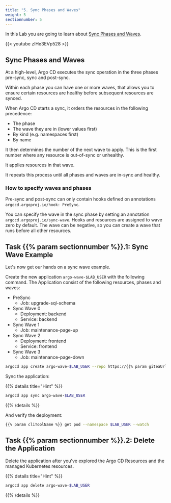 ```yaml
---
title: "5. Sync Phases and Waves"
weight: 5
sectionnumber: 5
---
```


In this Lab you are going to learn about [Sync Phases and Waves](https://argoproj.github.io/argo-cd/user-guide/sync-waves/).

{{< youtube zIHe3EVp528 >}}


## Sync Phases and Waves

At a high-level, Argo CD executes the sync operation in the three phases pre-sync, sync and post-sync.

Within each phase you can have one or more waves, that allows you to ensure certain resources are healthy before subsequent resources are synced.

When Argo CD starts a sync, it orders the resources in the following precedence:

* The phase
* The wave they are in (lower values first)
* By kind (e.g. namespaces first)
* By name

It then determines the number of the next wave to apply. This is the first number where any resource is out-of-sync or unhealthy.

It applies resources in that wave.

It repeats this process until all phases and waves are in-sync and healthy.


### How to specify waves and phases

Pre-sync and post-sync can only contain hooks defined on annotations `argocd.argoproj.io/hook: PreSync`.

You can specify the wave in the sync phase by setting an annotation `argocd.argoproj.io/sync-wave`. Hooks and resources are assigned to wave zero by default. The wave can be negative, so you can create a wave that runs before all other resources.


## Task {{% param sectionnumber %}}.1: Sync Wave Example

Let's now get our hands on a sync wave example.

Create the new application `argo-wave-$LAB_USER` with the following command. The Application consist of the following resources, phases and waves:

* PreSync
  * Job: upgrade-sql-schema
* Sync Wave 0
  * Deployment: backend
  * Service: backend
* Sync Wave 1
  * Job: maintenance-page-up
* Sync Wave 2
  * Deployment: frontend
  * Service: frontend
* Sync Wave 3
  * Job: maintenance-page-down


```bash
argocd app create argo-wave-$LAB_USER --repo https://{{% param giteaUrl %}}/$LAB_USER/argocd-training-examples.git --path 'sync-wave' --dest-server https://kubernetes.default.svc --dest-namespace $LAB_USER
```

Sync the application:

{{% details title="Hint" %}}
```bash
argocd app sync argo-wave-$LAB_USER
```
{{% /details %}}

And verify the deployment:

```bash
{{% param cliToolName %}} get pod --namespace $LAB_USER --watch
```


## Task {{% param sectionnumber %}}.2: Delete the Application

Delete the application after you've explored the Argo CD Resources and the managed Kubernetes resources.

{{% details title="Hint" %}}
```bash
argocd app delete argo-wave-$LAB_USER
```
{{% /details %}}
